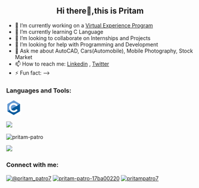 <h2 align="center">  Hi there👋,this is Pritam </h2>

- 🔭 I’m currently working on a [Virtual Experience Program ](https://www.theforage.com/virtual-internships/R5iK7HMxJGBgaSbvk?ref=oJWkkEG8pJZd7Bw7A)
- 🌱 I’m currently learning C Language
- 👯 I’m looking to collaborate on Internships and Projects
- 🤔 I’m looking for help with Programming and Development
- 💬 Ask me about AutoCAD, Cars(Automobile), Mobile Photography, Stock Market 
- 📫 How to reach me: [Linkedin](https://www.linkedin.com/in/pritam-patro-17ba00220/) , [Twitter](https://twitter.com/pritam_patro7)
- ⚡ Fun fact: 
-->
<h3 align="left">Languages and Tools:</h3>
<p align="left"> <a href="https://www.cprogramming.com/" target="_blank" rel="noreferrer"> <img src="https://raw.githubusercontent.com/devicons/devicon/master/icons/c/c-original.svg" alt="c" width="40" height="40"/> </a> </p>

<img src="https://github-readme-stats.vercel.app/api?username=pritam-patro&&show_icons=true&title_color=ffffff&icon_color=bb2acf&text_color=daf7dc&bg_color=151515"> 
<p><img align="centre" src="https://github-readme-streak-stats.herokuapp.com/?user=pritam-patro&" alt="pritam-patro" /></p>

<img src="https://komarev.com/ghpvc/?username=pritam-patro&label=Profile+views&color=129e00&style=plastic">

<h3 align="left">Connect with me:</h3>
<p align="left">
<a href="https://twitter.com/@pritam_patro7" target="blank"><img align="center" src="https://raw.githubusercontent.com/rahuldkjain/github-profile-readme-generator/master/src/images/icons/Social/twitter.svg" alt="@pritam_patro7" height="30" width="40" /></a>
<a href="https://linkedin.com/in/pritam-patro-17ba00220/" target="blank"><img align="center" src="https://raw.githubusercontent.com/rahuldkjain/github-profile-readme-generator/master/src/images/icons/Social/linked-in-alt.svg" alt="pritam-patro-17ba00220" height="30" width="40" /></a>
<a href="https://instagram.com/pritampatro7" target="blank"><img align="center" src="https://raw.githubusercontent.com/rahuldkjain/github-profile-readme-generator/master/src/images/icons/Social/instagram.svg" alt="pritampatro7" height="30" width="40" /></a>
</p>

